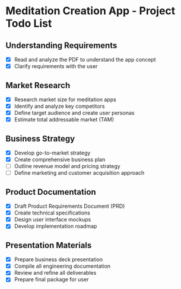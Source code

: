 # Meditation Creation App - Project Todo List

## Understanding Requirements
- [x] Read and analyze the PDF to understand the app concept
- [x] Clarify requirements with the user

## Market Research
- [x] Research market size for meditation apps
- [x] Identify and analyze key competitors
- [x] Define target audience and create user personas
- [x] Estimate total addressable market (TAM)

## Business Strategy
- [x] Develop go-to-market strategy
- [x] Create comprehensive business plan
- [ ] Outline revenue model and pricing strategy
- [ ] Define marketing and customer acquisition approach

## Product Documentation
- [x] Draft Product Requirements Document (PRD)
- [x] Create technical specifications
- [x] Design user interface mockups
- [x] Develop implementation roadmap

## Presentation Materials
- [x] Prepare business deck presentation
- [x] Compile all engineering documentation
- [x] Review and refine all deliverables
- [x] Prepare final package for user
